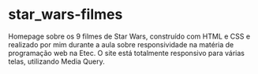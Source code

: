 # star_wars-filmes
 Homepage sobre os 9 filmes de Star Wars, construído com HTML e CSS e realizado por mim durante a aula sobre responsividade na matéria de programação web na Etec. O site está totalmente responsivo para várias telas, utilizando Media Query.  
